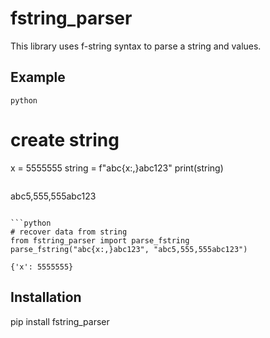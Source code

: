 # fstring_parser

This library uses f-string syntax to parse a string and values.

## Example

```python```
# create string
x = 5555555
string = f"abc{x:,}abc123"
print(string)
```
```
abc5,555,555abc123
```

```python
# recover data from string
from fstring_parser import parse_fstring
parse_fstring("abc{x:,}abc123", "abc5,555,555abc123")
```
```
{'x': 5555555}
```


## Installation

pip install fstring_parser